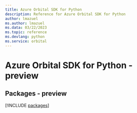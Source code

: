 ```yaml
---
title: Azure Orbital SDK for Python
description: Reference for Azure Orbital SDK for Python
author: lmazuel
ms.author: lmazuel
ms.data: 03/22/2023
ms.topic: reference
ms.devlang: python
ms.service: orbital
---
```

# Azure Orbital SDK for Python - preview
## Packages - preview
[!INCLUDE [packages](orbital-index.md)]